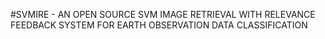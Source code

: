 #SVMIRE - AN OPEN SOURCE SVM IMAGE RETRIEVAL WITH RELEVANCE FEEDBACK SYSTEM FOR EARTH OBSERVATION DATA CLASSIFICATION
